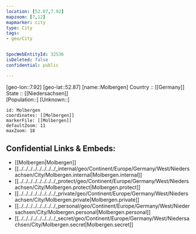 ```yaml
---
location: [52.87,7.92] 
mapzoom: [7,12] 
mapmarker: city 
type: City
tags:
- geo/City


SpocWebEntityId: 32536
isDeleted: false
confidential: public

---
```

[geo-lon::7.92] 
[geo-lat::52.87] 
[name::Molbergen] 
Country :: [[Germany]]  
State :: [[Niedersachsen]]  
[Population::] 
[Unknown::] 


```leaflet
id: Molbergen
coordinates: [[Molbergen]] 
markerFile: [[Molbergen]] 
defaultZoom: 11 
maxZoom: 18
```


## Confidential Links & Embeds: 
- [[Molbergen|Molbergen]]  
- [[../../../../../../../../_internal/geo/Continent/Europe/Germany/West/Niedersachsen/City/Molbergen.internal|Molbergen.internal]] 
- [[../../../../../../../../_protect/geo/Continent/Europe/Germany/West/Niedersachsen/City/Molbergen.protect|Molbergen.protect]] 
- [[../../../../../../../../_private/geo/Continent/Europe/Germany/West/Niedersachsen/City/Molbergen.private|Molbergen.private]] 
- [[../../../../../../../../_personal/geo/Continent/Europe/Germany/West/Niedersachsen/City/Molbergen.personal|Molbergen.personal]] 
- [[../../../../../../../../_secret/geo/Continent/Europe/Germany/West/Niedersachsen/City/Molbergen.secret|Molbergen.secret]] 

